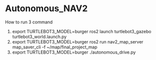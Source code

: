 # Autonomous_NAV2
How to run
3 command
1. export TURTLEBOT3_MODEL=burger 
    ros2 launch turtlebot3_gazebo turtlebot3_world.launch.py
2. export TURTLEBOT3_MODEL=burger
    ros2 run nav2_map_server map_saver_cli -f ~/map/final_project_map
3. export TURTLEBOT3_MODEL=burger
    ./autonomous_drive.py